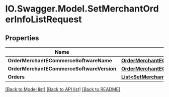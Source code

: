 # IO.Swagger.Model.SetMerchantOrderInfoListRequest
## Properties

Name | Type | Description | Notes
------------ | ------------- | ------------- | -------------
**OrderMerchantECommerceSoftwareName** | [**OrderMerchantECommerceSoftwareName**](OrderMerchantECommerceSoftwareName.md) |  | [optional] 
**OrderMerchantECommerceSoftwareVersion** | [**OrderMerchantECommerceSoftwareVersion**](OrderMerchantECommerceSoftwareVersion.md) |  | [optional] 
**Orders** | [**List&lt;SetMerchantOrderInfoListRequestItem&gt;**](SetMerchantOrderInfoListRequestItem.md) |  | 

[[Back to Model list]](../README.md#documentation-for-models) [[Back to API list]](../README.md#documentation-for-api-endpoints) [[Back to README]](../README.md)

